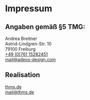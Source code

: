 # Impressum

## Angaben gemäß §5 TMG:

Andrea Breitner  
Astrid-Lindgren-Str. 10  
79100 Freiburg  
[+49 (0)761 15282451](tel:+4976115282451)  
[mail@adeos-design.com](mailto:mail@adeos-design.com)  


## Realisation

[thms.de](https://thms.de)  
[mail@thms.de](mailto:mail@thms.de)  
